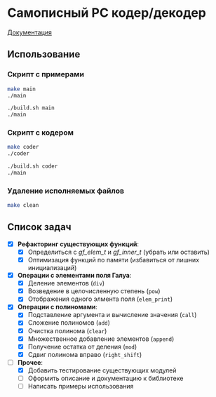 
# Самописный РС кодер/декодер

[Документация](DOCS.md)

## Использование

### Скрипт с примерами

```bash
make main
./main
```

```bash
./build.sh main
./main
```

### Скрипт с кодером

```bash
make coder
./coder
```

```bash
./build.sh coder
./main
```

### Удаление исполняемых файлов

```bash
make clean
```

## Список задач

- [x] **Рефакторинг существующих функций**:
  - [x] Определиться с *gf_elem_t* и *gf_inner_t* (убрать или оставить)
  - [x] Оптимизация функций по памяти (избавиться от лишних инициализаций)

- [x] **Операции с элементами поля Галуа**:
  - [x] Деление элементов (`div`)
  - [x] Возведение в целочисленную степень (`pow`)
  - [x] Отображения одного элмента поля (`elem_print`)

- [x] **Операции с полиномами**:
  - [x] Подставление аргумента и вычисление значения (`call`)
  - [x] Сложение полиномов (`add`)
  - [x] Очистка полинома (`clear`)
  - [x] Множественное добавление элементов (`append`)
  - [x] Получение остатка от деления (`mod`)
  - [x] Сдвиг полинома вправо (`right_shift`)

- [ ] **Прочее**:
  - [x] Добавить тестирование существующих модулей
  - [ ] Оформить описание и документацию к библиотеке
  - [ ] Написать примеры использования
